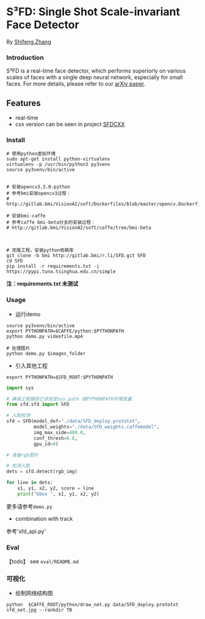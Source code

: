 # S³FD: Single Shot Scale-invariant Face Detector

By [Shifeng Zhang](http://www.cbsr.ia.ac.cn/users/sfzhang/)

### Introduction

S³FD is a real-time face detector, which performs superiorly on various scales of faces with a single deep neural network, especially for small faces. For more details, please refer to our [arXiv paper](https://arxiv.org/abs/1708.05237).

## Features

* real-time
* cxx version can be seen in project [SFDCXX](http://gitlab.bmi/r.li/SFDCXX)

### Install
```shell
# 使用python虚拟环境
sudo apt-get install python-virtualenv
virtualenv -p /usr/bin/python3 py3venv
source py3venv/bin/active


# 安装opencv3.3.0-python
# 参考bmi安装opencv3过程：
# http://gitlab.bmi/VisionAI/soft/Dockerfiles/blob/master/opencv.Dockerfile

# 安装bmi-caffe
# 参考caffe bmi-beta分支的安装过程：
# http://gitlab.bmi/VisionAI/soft/caffe/tree/bmi-beta



# 克隆工程，安装python依赖库
git clone -b bmi http://gitlab.bmi/r.li/SFD.git SFD
cd SFD
pip install -r requirements.txt -i  https://pypi.tuna.tsinghua.edu.cn/simple

```

__注：requirements.txt 未测试__

### Usage

* 运行demo

```
source py3venv/bin/active
export PYTHONPATH=$CAFFE/python:$PYTHONPATH
python demo.py videofile.mp4

# 处理图片
python demo.py $images_folder
```

* 引入其他工程

```shell
export PYTHONPATH=$SFD_ROOT:$PYTHONPATH

```


```python
import sys

# 确保工程路径已添加至sys.path 或PYTHONPATH环境变量
from sfd.sfd import SFD

# 人脸检测
sfd = SFD(model_def="./data/SFD_deploy.prototxt",
          model_weights="./data/SFD_weights.caffemodel",
          img_max_side=480.0,
          conf_thresh=0.8,
          gpu_id=0)

# 准备rgb图片

# 检测人脸
dets = sfd.detect(rgb_img)

for line in dets:
    x1, y1, x2, y2, score = line
    print("bbox ", x1, y1, x2, y2)


```
更多请参考`demo.py`

* combination with track

参考'sfd_api.py'

### Eval

【todo】
see `eval/README.md`

### 可视化

* 绘制网络结构图
```shell
python  $CAFFE_ROOT/python/draw_net.py data/SFD_deploy.prototxt sfd_net.jpg --rankdir TB
```